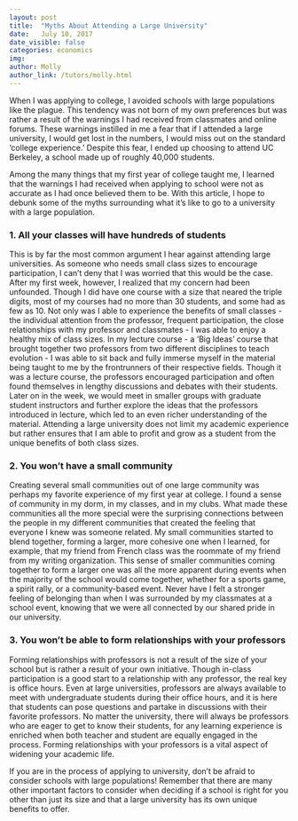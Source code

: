 ```yaml
---
layout: post
title:  "Myths About Attending a Large University"
date:   July 10, 2017
date_visible: false
categories: economics
img:
author: Molly
author_link: /tutors/molly.html
---
```


When I was applying to college, I avoided schools with large populations like the plague. This tendency was not born of my own preferences but was rather a result of the warnings I had received from classmates and online forums. These warnings instilled in me a fear that if I attended a large university, I would get lost in the numbers, I would miss out on the standard ‘college experience.’ Despite this fear, I ended up choosing to attend UC Berkeley, a school made up of roughly 40,000 students.
<!--more-->
Among the many things that my first year of college taught me, I learned that the warnings I had received when applying to school were not as accurate as I had once believed them to be. With this article, I hope to debunk some of the myths surrounding what it’s like to go to a university with a large population.

### 1. All your classes will have hundreds of students

This is by far the most common argument I hear against attending large universities. As someone who needs small class sizes to encourage participation, I can’t deny that I was worried that this would be the case. After my first week, however, I realized that my concern had been unfounded. Though I did have one course with a size that neared the triple digits, most of my courses had no more than 30 students, and some had as few as 10. Not only was I able to experience the benefits of small classes - the individual attention from the professor, frequent participation, the close relationships with my professor and classmates - I was able to enjoy a healthy mix of class sizes. In my lecture course - a ‘Big Ideas’ course that brought together two professors from two different disciplines to teach evolution -  I was able to sit back and fully immerse myself in the material being taught to me by the frontrunners of their respective fields. Though it was a lecture course, the professors encouraged participation and often found themselves in lengthy discussions and debates with their students. Later on in the week, we would meet in smaller groups with graduate student instructors and further explore the ideas that the professors introduced in lecture, which led to an even richer understanding of the material. Attending a large university does not limit my academic experience but rather ensures that I am able to profit and grow as a student from the unique benefits of both class sizes.

### 2. You won’t have a small community

Creating several small communities out of one large community was perhaps my favorite experience of my first year at college. I found a sense of community in my dorm, in my classes, and in my clubs. What made these communities all the more special were the surprising connections between the people in my different communities that created the feeling that everyone I knew was someone related. My small communities started to blend together, forming a larger, more cohesive one when I learned, for example, that my friend from French class was the roommate of my friend from my writing organization. This sense of smaller communities coming together to form a larger one was all the more apparent during events when the majority of the school would come together, whether for a sports game, a spirit rally, or a community-based event. Never have I felt a stronger feeling of belonging than when I was surrounded by my classmates at a school event, knowing that we were all connected by our shared pride in our university.

### 3. You won’t be able to form relationships with your professors

Forming relationships with professors is not a result of the size of your school but is rather a result of your own initiative. Though in-class participation is a good start to a relationship with any professor, the real key is office hours. Even at large universities, professors are always available to meet with undergraduate students during their office hours, and it is here that students can pose questions and partake in discussions with their favorite professors. No matter the university, there will always be professors who are eager to get to know their students, for any learning experience is enriched when both teacher and student are equally engaged in the process. Forming relationships with your professors is a vital aspect of widening your academic life.

If you are in the process of applying to university, don’t be afraid to consider schools with large populations! Remember that there are many other important factors to consider when deciding if a school is right for you other than just its size and that a large university has its own unique benefits to offer.
